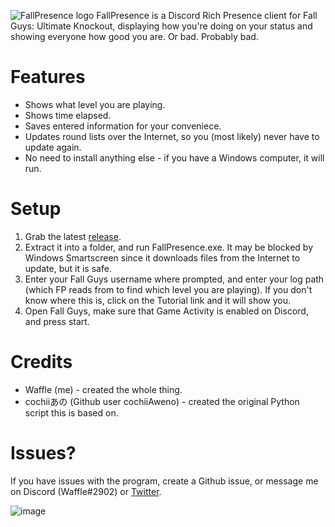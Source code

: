 ![FallPresence logo](https://media.discordapp.net/attachments/505411346708430858/869569571173048340/fallpresence_full_logo.png?width=1440&height=363)
FallPresence is a Discord Rich Presence client for Fall Guys: Ultimate Knockout, displaying how you're doing on your status and showing everyone how good you are. Or bad. Probably bad.
# Features
  * Shows what level you are playing.
  * Shows time elapsed.
  * Saves entered information for your conveniece.
  * Updates round lists over the Internet, so you (most likely) never have to update again.
  * No need to install anything else - if you have a Windows computer, it will run.

# Setup
1. Grab the latest [release](https://github.com/wafflethings/FallPresence/releases).
2. Extract it into a folder, and run FallPresence.exe. It may be blocked by Windows Smartscreen since it downloads files from the Internet to update, but it is safe.
3. Enter your Fall Guys username where prompted, and enter your log path (which FP reads from to find which level you are playing). If you don't know where this is, click on the Tutorial link and it will show you.
4. Open Fall Guys, make sure that Game Activity is enabled on Discord, and press start.

# Credits
  * Waffle (me) - created the whole thing.
  * cochiiあの (Github user cochiiAweno) - created the original Python script this is based on.

# Issues?
If you have issues with the program, create a Github issue, or message me on Discord (Waffle#2902) or [Twitter](https://twitter.com/fgpancake).

![image](https://user-images.githubusercontent.com/60797216/127636210-81f131bc-d838-492a-a250-658e4b0b1110.png)
